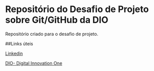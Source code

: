 # Repositório do Desafio de Projeto sobre Git/GitHub da DIO
Repositório criado para o desafio de projeto.

##Links úteis

[Linkedin](https://www.linkedin.com/in/daniel-ferreira-bba820109)

[DIO- Digital Innovation One](https://web.dio.me/users/daniel_and_andressa)
